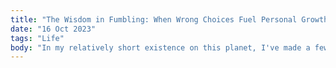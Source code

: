 ```yaml
---
title: "The Wisdom in Fumbling: When Wrong Choices Fuel Personal Growth"
date: "16 Oct 2023"
tags: "Life"
body: "In my relatively short existence on this planet, I've made a few decisions that turned out to be mistakes, but these missteps have significantly shaped my life and who I am as a person. It's often the choices that go wrong that fuel the most growth, and it has shown me that sometimes the wrong choice can be the right one in the end."
---
```

